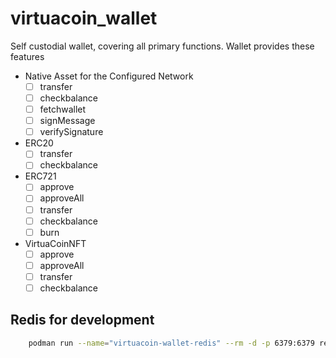 # virtuacoin_wallet

Self custodial wallet, covering all primary functions.
Wallet provides these features

- Native Asset for the Configured Network
    - [ ] transfer
    - [ ] checkbalance
    - [ ] fetchwallet
    - [ ] signMessage
    - [ ] verifySignature
- ERC20
    - [ ] transfer
    - [ ] checkbalance
- ERC721
    - [ ] approve
    - [ ] approveAll
    - [ ] transfer
    - [ ] checkbalance
    - [ ] burn
- VirtuaCoinNFT
    - [ ] approve
    - [ ] approveAll
    - [ ] transfer
    - [ ] checkbalance

## Redis for development
```bash
    podman run --name="virtuacoin-wallet-redis" --rm -d -p 6379:6379 redis -c log_statement=all
```